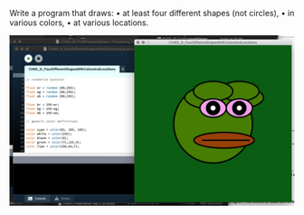 Write a program that draws:
• at least four different shapes (not circles),
• in various colors,
• at various locations.


![image info](./CVWS_2I_FourDifferentShapesWithColorsAndLocations.jpg)